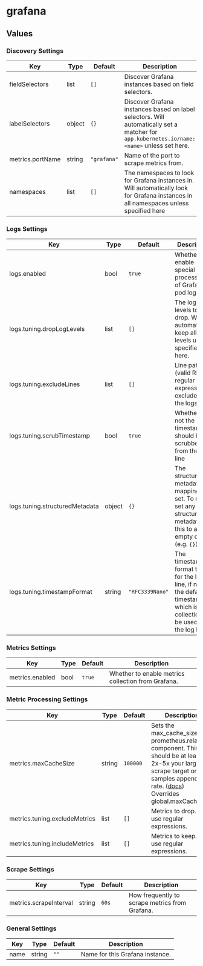 # grafana

## Values

### Discovery Settings

| Key | Type | Default | Description |
|-----|------|---------|-------------|
| fieldSelectors | list | `[]` | Discover Grafana instances based on field selectors. |
| labelSelectors | object | `{}` | Discover Grafana instances based on label selectors. Will automatically set a matcher for `app.kubernetes.io/name: <name>` unless set here. |
| metrics.portName | string | `"grafana"` | Name of the port to scrape metrics from. |
| namespaces | list | `[]` | The namespaces to look for Grafana instances in. Will automatically look for Grafana instances in all namespaces unless specified here |

### Logs Settings

| Key | Type | Default | Description |
|-----|------|---------|-------------|
| logs.enabled | bool | `true` | Whether to enable special processing of Grafana pod logs. |
| logs.tuning.dropLogLevels | list | `[]` | The log levels to drop. Will automatically keep all log levels unless specified here. |
| logs.tuning.excludeLines | list | `[]` | Line patterns (valid RE2 regular expression)to exclude from the logs. |
| logs.tuning.scrubTimestamp | bool | `true` | Whether or not the timestamp should be scrubbed from the log line |
| logs.tuning.structuredMetadata | object | `{}` | The structured metadata mappings to set. To not set any structured metadata, set this to an empty object (e.g. `{}`) |
| logs.tuning.timestampFormat | string | `"RFC3339Nano"` | The timestamp format to use for the log line, if not set the default timestamp which is the collection will be used for the log line |

### Metrics Settings

| Key | Type | Default | Description |
|-----|------|---------|-------------|
| metrics.enabled | bool | `true` | Whether to enable metrics collection from Grafana. |

### Metric Processing Settings

| Key | Type | Default | Description |
|-----|------|---------|-------------|
| metrics.maxCacheSize | string | `100000` | Sets the max_cache_size for prometheus.relabel component. This should be at least 2x-5x your largest scrape target or samples appended rate. ([docs](https://grafana.com/docs/alloy/latest/reference/components/prometheus.relabel/#arguments)) Overrides global.maxCacheSize |
| metrics.tuning.excludeMetrics | list | `[]` | Metrics to drop. Can use regular expressions. |
| metrics.tuning.includeMetrics | list | `[]` | Metrics to keep. Can use regular expressions. |

### Scrape Settings

| Key | Type | Default | Description |
|-----|------|---------|-------------|
| metrics.scrapeInterval | string | `60s` | How frequently to scrape metrics from Grafana. |

### General Settings

| Key | Type | Default | Description |
|-----|------|---------|-------------|
| name | string | `""` | Name for this Grafana instance. |
